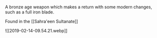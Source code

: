 A bronze age weapon which makes a return with some modern changes, such as a full iron blade.

Found in the [[Sahra'een Sultanate]]

![[2019-02-14-09.54.21.webp]]